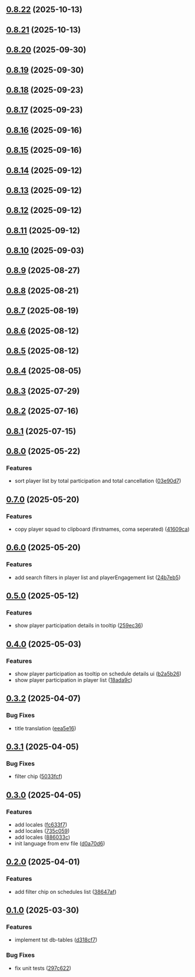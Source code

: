 ## [0.8.22](https://github.com/qaldak/squad-manager/compare/v0.8.21...v0.8.22) (2025-10-13)

## [0.8.21](https://github.com/qaldak/squad-manager/compare/v0.8.20...v0.8.21) (2025-10-13)

## [0.8.20](https://github.com/qaldak/squad-manager/compare/v0.8.19...v0.8.20) (2025-09-30)

## [0.8.19](https://github.com/qaldak/squad-manager/compare/v0.8.18...v0.8.19) (2025-09-30)

## [0.8.18](https://github.com/qaldak/squad-manager/compare/v0.8.17...v0.8.18) (2025-09-23)

## [0.8.17](https://github.com/qaldak/squad-manager/compare/v0.8.16...v0.8.17) (2025-09-23)

## [0.8.16](https://github.com/qaldak/squad-manager/compare/v0.8.15...v0.8.16) (2025-09-16)

## [0.8.15](https://github.com/qaldak/squad-manager/compare/v0.8.14...v0.8.15) (2025-09-16)

## [0.8.14](https://github.com/qaldak/squad-manager/compare/v0.8.13...v0.8.14) (2025-09-12)

## [0.8.13](https://github.com/qaldak/squad-manager/compare/v0.8.12...v0.8.13) (2025-09-12)

## [0.8.12](https://github.com/qaldak/squad-manager/compare/v0.8.11...v0.8.12) (2025-09-12)

## [0.8.11](https://github.com/qaldak/squad-manager/compare/v0.8.10...v0.8.11) (2025-09-12)

## [0.8.10](https://github.com/qaldak/squad-manager/compare/v0.8.9...v0.8.10) (2025-09-03)

## [0.8.9](https://github.com/qaldak/squad-manager/compare/v0.8.8...v0.8.9) (2025-08-27)

## [0.8.8](https://github.com/qaldak/squad-manager/compare/v0.8.7...v0.8.8) (2025-08-21)

## [0.8.7](https://github.com/qaldak/squad-manager/compare/v0.8.6...v0.8.7) (2025-08-19)

## [0.8.6](https://github.com/qaldak/squad-manager/compare/v0.8.5...v0.8.6) (2025-08-12)

## [0.8.5](https://github.com/qaldak/squad-manager/compare/v0.8.4...v0.8.5) (2025-08-12)

## [0.8.4](https://github.com/qaldak/squad-manager/compare/v0.8.3...v0.8.4) (2025-08-05)

## [0.8.3](https://github.com/qaldak/squad-manager/compare/v0.8.2...v0.8.3) (2025-07-29)

## [0.8.2](https://github.com/qaldak/squad-manager/compare/v0.8.1...v0.8.2) (2025-07-16)

## [0.8.1](https://github.com/qaldak/squad-manager/compare/v0.8.0...v0.8.1) (2025-07-15)

## [0.8.0](https://github.com/qaldak/squad-manager/compare/v0.7.0...v0.8.0) (2025-05-22)

### Features

* sort player list by total participation and total cancellation ([03e90d7](https://github.com/qaldak/squad-manager/commit/03e90d7d24257428a4cd104ce3e61f4f66689b93))

## [0.7.0](https://github.com/qaldak/squad-manager/compare/v0.6.0...v0.7.0) (2025-05-20)

### Features

* copy player squad to clipboard (firstnames, coma seperated) ([41609ca](https://github.com/qaldak/squad-manager/commit/41609ca7be1b1853a075a2bb92c160182de08d52))

## [0.6.0](https://github.com/qaldak/squad-manager/compare/v0.5.0...v0.6.0) (2025-05-20)

### Features

* add search filters in player list and playerEngagement list ([24b7eb5](https://github.com/qaldak/squad-manager/commit/24b7eb59c89264045e57321fa31cd83de6f74c4f))

## [0.5.0](https://github.com/qaldak/squad-manager/compare/v0.4.0...v0.5.0) (2025-05-12)

### Features

* show player participation details in tooltip ([259ec36](https://github.com/qaldak/squad-manager/commit/259ec3650f6e793a0e61740c62bdc487185c8bae))

## [0.4.0](https://github.com/qaldak/squad-manager/compare/v0.3.2...v0.4.0) (2025-05-03)

### Features

* show player participation as tooltip on schedule details ui ([b2a5b26](https://github.com/qaldak/squad-manager/commit/b2a5b268d6e57603bb67832be26bf6d9a3050bd6))
* show player participation in player list ([18ada9c](https://github.com/qaldak/squad-manager/commit/18ada9c6e44734e61faf3daf271b5179af2e2509))

## [0.3.2](https://github.com/qaldak/squad-manager/compare/v0.3.1...v0.3.2) (2025-04-07)

### Bug Fixes

* title translation ([eea5e16](https://github.com/qaldak/squad-manager/commit/eea5e16eae6dd3f8c6e55f0f0f8546decb4fae52))

## [0.3.1](https://github.com/qaldak/squad-manager/compare/v0.3.0...v0.3.1) (2025-04-05)

### Bug Fixes

* filter chip ([5033fcf](https://github.com/qaldak/squad-manager/commit/5033fcfb5a29bbcb978c14c38e342683863ca560))

## [0.3.0](https://github.com/qaldak/squad-manager/compare/v0.2.0...v0.3.0) (2025-04-05)

### Features

* add locales ([fc633f7](https://github.com/qaldak/squad-manager/commit/fc633f7c54b87d13409bd55b504e0481efe40a55))
* add locales ([735c059](https://github.com/qaldak/squad-manager/commit/735c059118275b9a745e2b6429530d27c8edf182))
* add locales ([886033c](https://github.com/qaldak/squad-manager/commit/886033cd307d0d797899f3d87747c7cd5258e5a7))
* init language from env file ([d0a70d6](https://github.com/qaldak/squad-manager/commit/d0a70d6279d16cbb25c4bf564f6019fb8d6ef6f1))

## [0.2.0](https://github.com/qaldak/squad-manager/compare/v0.1.0...v0.2.0) (2025-04-01)

### Features

* add filter chip on schedules list ([38647af](https://github.com/qaldak/squad-manager/commit/38647afc705c6b2a711b456abd0b23a361339299))

## [0.1.0](https://github.com/qaldak/squad-manager/compare/v0.0.1...v0.1.0) (2025-03-30)

### Features

* implement tst db-tables ([d318cf7](https://github.com/qaldak/squad-manager/commit/d318cf72e3d50e5ae0826551d8bc89f5d890a554))

### Bug Fixes

* fix unit tests ([297c622](https://github.com/qaldak/squad-manager/commit/297c622b94d7278c47439106df692996336a4d8e))
